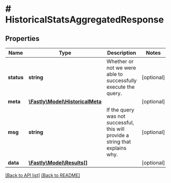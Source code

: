 # # HistoricalStatsAggregatedResponse

## Properties

Name | Type | Description | Notes
------------ | ------------- | ------------- | -------------
**status** | **string** | Whether or not we were able to successfully execute the query. | [optional] 
**meta** | [**\Fastly\Model\HistoricalMeta**](HistoricalMeta.md) |  | [optional] 
**msg** | **string** | If the query was not successful, this will provide a string that explains why. | [optional] 
**data** | [**\Fastly\Model\Results[]**](Results.md) |  | [optional] 


[[Back to API list]](../../README.md#endpoints) [[Back to README]](../../README.md)
